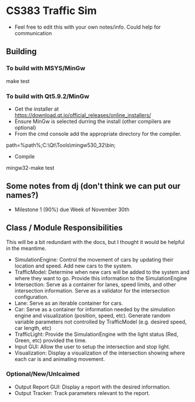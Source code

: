 # CS383 Traffic Sim

- Feel free to edit this with your own notes/info. Could help for communication

## Building
### To build with MSYS/MinGw
make test
### To build with Qt5.9.2/MinGw
- Get the installer at https://download.qt.io/official_releases/online_installers/
- Ensure MinGw is selected durring the install (other compilers are optional)
- From the cmd console add the appropriate directory for the compiler.

path=%path%;C:\Qt\Tools\mingw530_32\bin; 

- Compile

mingw32-make test

## Some notes from dj (don't think we can put our names?)

- Milestone 1 (90%) due Week of November 30th

## Class / Module Responsibilities
This will be a bit redundant with the docs, but I thought it would be helpful in the meantime.
- 	SimulationEngine: Control the movement of cars by updating their location and speed. Add new cars to the system.
- 	TrafficModel: Determine when new cars will be added to the system and where they want to go. Provide this information to the SimulationEngine
-   Intersection: Serve as a container for lanes, speed limits, and other intersection information. Serve as a validator for the intersection configuration.
-  	Lane: Serve as an iterable container for cars.
- 	Car:  Serve as a container for information needed by the simulation engine and visualization (position, speed, etc). Generate random variable parameters not controlled by TrafficModel (e.g. desired speed, car length, etc)
-	TrafficLight: Provide the SimulationEngine with the light status (Red, Green, etc) provided the time. 
-	Input GUI: Allow the user to setup the intersection and stop light.
-	Visualization: Display a visualization of the intersection showing where each car is and animating movement.

### Optional/New/Unlcaimed
-	Output Report GUI: Display a report with the desired information. 
-	Output Tracker: Track parameters relevant to the report.
